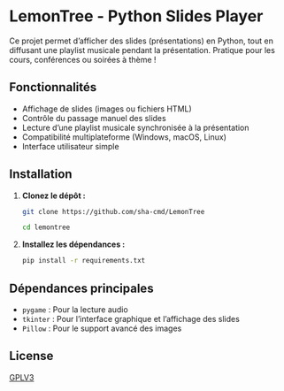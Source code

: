 # LemonTree - Python Slides Player

Ce projet permet d’afficher des slides (présentations) en Python, tout en diffusant une playlist musicale pendant la présentation. Pratique pour les cours, conférences ou soirées à thème !

## Fonctionnalités

- Affichage de slides (images ou fichiers HTML)
- Contrôle du passage manuel des slides
- Lecture d’une playlist musicale synchronisée à la présentation
- Compatibilité multiplateforme (Windows, macOS, Linux)
- Interface utilisateur simple

## Installation

1. **Clonez le dépôt :**
   ```bash
   git clone https://github.com/sha-cmd/LemonTree
   
   cd lemontree
   ```

2. **Installez les dépendances :**
   ```bash
   pip install -r requirements.txt
   ```

## Dépendances principales

- `pygame` : Pour la lecture audio
- `tkinter` : Pour l’interface graphique et l’affichage des slides
- `Pillow` : Pour le support avancé des images

## License

[GPLV3](LICENSE)
